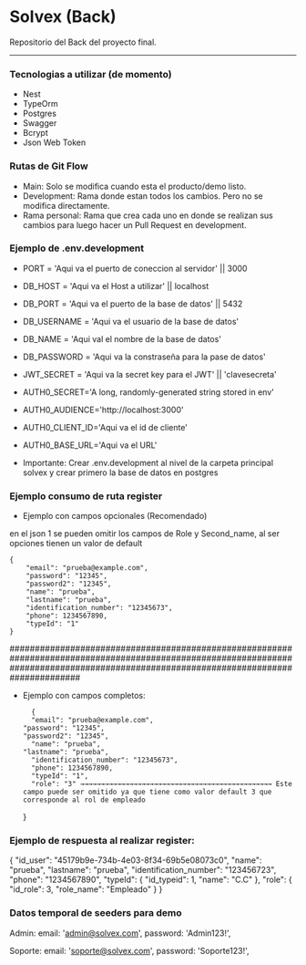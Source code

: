 # Solvex (Back)

Repositorio del Back del proyecto final.

---

### Tecnologias a utilizar (de momento)

- Nest
- TypeOrm
- Postgres
- Swagger
- Bcrypt
- Json Web Token

### Rutas de Git Flow

- Main: Solo se modifica cuando esta el producto/demo listo.
- Development: Rama donde estan todos los cambios. Pero no se modifica directamente.
- Rama personal: Rama que crea cada uno en donde se realizan sus cambios para luego hacer un Pull Request en development.

### Ejemplo de .env.development

- PORT = 'Aqui va el puerto de coneccion al servidor' || 3000
- DB_HOST = 'Aqui va el Host a utilizar' || localhost
- DB_PORT = 'Aqui va el puerto de la base de datos' || 5432
- DB_USERNAME = 'Aqui va el usuario de la base de datos'
- DB_NAME = 'Aqui val el nombre de la base de datos'
- DB_PASSWORD = 'Aqui va la constraseña para la pase de datos'
- JWT_SECRET = 'Aqui va la secret key para el JWT' || 'clavesecreta'

- AUTH0_SECRET='A long, randomly-generated string stored in env'
- AUTH0_AUDIENCE='http://localhost:3000'
- AUTH0_CLIENT_ID='Aqui va el id de cliente'
- AUTH0_BASE_URL='Aqui va el URL'

- Importante: Crear .env.development al nivel de la carpeta principal solvex y crear primero la base de datos en postgres

### Ejemplo consumo de ruta register

- Ejemplo con campos opcionales (Recomendado)

en el json 1 se pueden omitir los campos de Role y Second_name, al ser opciones tienen un valor de default

    {
        "email": "prueba@example.com",
    	"password": "12345",
    	"password2": "12345",
        "name": "prueba",
    	"lastname": "prueba",
        "identification_number": "12345673",
        "phone": 1234567890,
        "typeId": "1"
    }

######################################################################################################################################################################################

- Ejemplo con campos completos:

        {
        "email": "prueba@example.com",
      "password": "12345",
      "password2": "12345",
        "name": "prueba",
      "lastname": "prueba",
        "identification_number": "12345673",
        "phone": 1234567890,
        "typeId": "1",
        "role": "3" →→→→→→→→→→→→→→→→→→→→→→→→→→→→→→→→→→→→→→→→→→→→→→→ Este campo puede ser omitido ya que tiene como valor default 3 que corresponde al rol de empleado

  }

### Ejemplo de respuesta al realizar register:

{
"id_user": "45179b9e-734b-4e03-8f34-69b5e08073c0",
"name": "prueba",
"lastname": "prueba",
"identification_number": "123456723",
"phone": "1234567890",
"typeId": {
"id_typeid": 1,
"name": "C.C"
},
"role": {
"id_role": 3,
"role_name": "Empleado"
}
}

### Datos temporal de seeders para demo

Admin:
email: 'admin@solvex.com',
password: 'Admin123!',

Soporte:
email: 'soporte@solvex.com',
password: 'Soporte123!',
